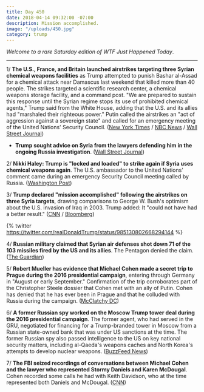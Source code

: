 ```yaml
---
title: Day 450
date: 2018-04-14 09:32:00 -07:00
description: Mission accomplished.
image: "/uploads/450.jpg"
category: trump
---
```


*Welcome to a rare Saturday edition of WTF Just Happened Today*.

---

1/ **The U.S., France, and Britain launched airstrikes targeting three Syrian chemical weapons facilities** as Trump attempted to punish Bashar al-Assad for a chemical attack near Damascus last weekend that killed more than 40 people. The strikes targeted a scientific research center, a chemical weapons storage facility, and a command post. "We are prepared to sustain this response until the Syrian regime stops its use of prohibited chemical agents," Trump said from the White House, adding that the U.S. and its allies had "marshaled their righteous power." Putin called the airstrikes an "act of aggression against a sovereign state" and called for an emergency meeting of the United Nations' Security Council. ([New York Times](https://www.nytimes.com/2018/04/13/world/middleeast/trump-strikes-syria-attack.html) / [NBC News](https://www.nbcnews.com/news/world/trump-announces-strikes-syria-following-suspected-chemical-weapons-attack-assad-n865966) / [Wall Street Journal](https://www.wsj.com/articles/u-s-u-k-launch-strikes-against-syria-1523668212))

* **Trump sought advice on Syria from the lawyers defending him in the ongoing Russia investigation**. ([Wall Street Journal](https://www.wsj.com/articles/trump-seeks-large-strike-in-syria-mattis-urges-caution-1523651589))

2/ **Nikki Haley: Trump is "locked and loaded" to strike again if Syria uses chemical weapons again**. The U.S. ambassador to the United Nations' comment came during an emergency Security Council meeting called by Russia. ([Washington Post](https://www.washingtonpost.com/world/national-security/after-syria-attack-us-and-russia-tensions-rise-but-military-confrontation-fears-ease/2018/04/14/d7a48d32-3fdb-11e8-a7d1-e4efec6389f0_story.html))

3/ **Trump declared "mission accomplished" following the airstrikes on three Syria targets**, drawing comparisons to George W. Bush's optimism about the U.S. invasion of Iraq in 2003. Trump added: It "could not have had a better result." ([CNN](https://www.cnn.com/2018/04/14/politics/trump-syria-strike/index.html) / [Bloomberg](https://www.bloomberg.com/news/articles/2018-04-14/trump-echoes-bush-with-mission-accomplished-on-syria-strike))

{% twitter https://twitter.com/realDonaldTrump/status/985130802668294144 %}

4/ **Russian military claimed that Syrian air defenses shot down 71 of the 103 missiles fired by the US and its allies**. The Pentagon denied the claim. ([The Guardian](https://www.theguardian.com/world/2018/apr/14/russia-claims-syria-air-defences-shot-down-majority-missiles))

5/ **Robert Mueller has evidence that Michael Cohen made a secret trip to Prague during the 2016 presidential campaign**, entering through Germany in "August or early September." Confirmation of the trip corroborates part of the Christopher Steele dossier that Cohen met with an ally of Putin. Cohen has denied that he has ever been in Prague and that he colluded with Russia during the campaign. ([McClatchy DC](http://www.mcclatchydc.com/news/politics-government/white-house/article208870264.html))

6/ **A former Russian spy worked on the Moscow Trump tower deal during the 2016 presidential campaign**. The former agent, who had served in the GRU, negotiated for financing for a Trump-branded tower in Moscow from a Russian state-owned bank that was under US sanctions at the time. The former Russian spy also passed intelligence to the US on key national security matters, including al-Qaeda's weapons caches and North Korea's attempts to develop nuclear weapons. ([BuzzFeed News](https://www.buzzfeed.com/jasonleopold/donald-trump-russian-spy-moscow-gru-felix-sater))

7/ **The FBI seized recordings of conversations between Michael Cohen and the lawyer who represented Stormy Daniels and Karen McDougal**. Cohen recorded some calls he had with Keith Davidson, who at the time represented both Daniels and McDougal. ([CNN](https://www.cnn.com/2018/04/13/politics/fbi-phone-recordings-cohen-daniels-mcdougal/index.html))
